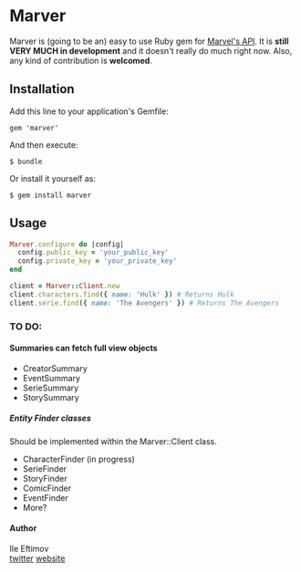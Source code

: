 Marver
======

Marver is (going to be an) easy to use Ruby gem for [Marvel's API](http://developer.marvel.com/).
It is **still VERY MUCH in development** and it doesn't really do much right now. Also, any kind of contribution is **welcomed**.

## Installation

Add this line to your application's Gemfile:

    gem 'marver'

And then execute:

    $ bundle

Or install it yourself as:

    $ gem install marver

## Usage

```ruby
Marver.configure do |config|
  config.public_key = 'your_public_key'
  config.private_key = 'your_private_key'
end

client = Marver::Client.new
client.characters.find({ name: 'Hulk' }) # Returns Hulk
client.serie.find({ name: 'The Avengers' }) # Returns The Avengers
```


### TO DO:

#### Summaries can fetch full view objects
* CreatorSummary
* EventSummary
* SerieSummary
* StorySummary

##### Entity Finder classes
Should be implemented within the Marver::Client class.

* CharacterFinder (in progress)
* SerieFinder
* StoryFinder
* ComicFinder
* EventFinder
* More?

#### Author
Ile Eftimov <br/>
[twitter](http://twitter.com/fteem)  [website](http://eftimov.net)

